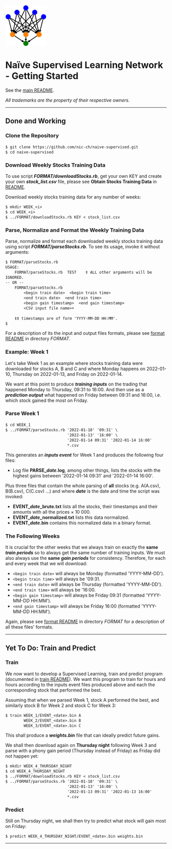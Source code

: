 ![Supervised Learning Logo](logoDigraph.png)

# Naïve Supervised Learning Network - Getting Started

See the [main README](README.md).

*All trademarks are the property of their respective owners.*

---

## Done and Working

### Clone the Repository

```
$ git clone https://github.com/nic-ch/naive-supervised.git
$ cd naive-supervised
```

### Download Weekly Stocks Training Data

To use script ***FORMAT/downloadStocks.rb***, get your own KEY and create your own ***stock_list.csv*** file, please see **Obtain Stocks Training Data** in [README](README.md).

Download weekly stocks training data for any number of weeks:

```
$ mkdir WEEK_<i>
$ cd WEEK_<i>
$ ../FORMAT/downloadStocks.rb KEY < stock_list.csv
```

### Parse, Normalize and Format the Weekly Training Data

Parse, normalize and format each downloaded weekly stocks training data using script ***FORMAT/parseStocks.rb***. To see its usage, invoke it without arguments:

```
$ FORMAT/parseStocks.rb 
USAGE:
	FORMAT/parseStocks.rb  TEST    ‡ ALL other arguments will be IGNORED.
-- OR --
	FORMAT/parseStocks.rb
		<begin train date>  <begin train time>
		<end train date>  <end train time>
		<begin gain timestamp>  <end gain timestamp>
		<CSV input file name>+

	‡‡ timestamps are of form 'YYYY-MM-DD HH:MM'.
$
```

For a description of its the input and output files formats, please see [format README](FORMAT/README.md) in directory *FORMAT*.

### Example: Week 1

Let's take Week 1 as an example where stocks training data were downloaded for stocks A, B and C and where Monday happens on 2022-01-10, Thursday on 2022-01-13, and Friday on 2022-01-14.

We want at this point to produce ***training inputs*** on the trading that happened Monday to Thursday, 09:31 to 16:00. And then use as a ***prediction output*** what happened on Friday between 09:31 and 16:00, i.e. which stock gained the most on Friday.

### Parse Week 1

```
$ cd WEEK_1
$ ../FORMAT/parseStocks.rb '2022-01-10' '09:31' \
                           '2022-01-13' '16:00' \
                           '2022-01-14 09:31' '2022-01-14 16:00'
                           *.csv
```

This generates an ***inputs event*** for Week 1 and produces the following four files:

* Log file **PARSE_*date*.log**, among other things, lists the stocks with the highest gains between '2022-01-14 09:31' and '2022-01-14 16:00'.

Plus three files that contain the whole parsing of **all** stocks (e.g. A(A.csv), B(B.csv), C(C.csv) ...) and where ***date*** is the date and time the script was invoked:

* **EVENT_*date*_brute.txt** lists all the stocks, their timestamps and their amounts with all the prices × 10 000.
* **EVENT_*date*_normalized.txt** lists this data normalized.
* **EVENT_*date*.bin** contains this normalized data in a binary format.

### The Following Weeks

It is crucial for the other weeks that we always train on exactly the **same** ***train periods*** so to always get the same number of training inputs. We must also always use the **same** ***gain periods*** for consistency. Therefore, for each and every week that we will download:

* `<begin train date>` will always be Monday (formatted 'YYYY-MM-DD').
* `<begin train time>` will always be '09:31.
* `<end train date>` will always be Thursday (formatted 'YYYY-MM-DD').
* `<end train time>` will always be '16:00.
* `<begin gain timestamp>` will always be Friday 09:31 (formatted 'YYYY-MM-DD HH:MM').
* `<end gain timestamp>` will always be Friday 16:00 (formatted 'YYYY-MM-DD HH:MM').

Again, please see [format README](FORMAT/README.md) in directory *FORMAT* for a description of all these files' formats.

---

## Yet To Do: Train and Predict

### Train

We now want to develop a Supervised Learning, train and predict program (documented in [train README](TRAIN/README.md)). We want this program to train for hours and hours according to the inputs event files produced above and each the corresponding stock that performed the best.

Assuming that when we parsed Week 1, stock A performed the best, and similarly stock B for Week 2 and stock C for Week 3:

```
$ train WEEK_1/EVENT_<date>.bin A
        WEEK_2/EVENT_<date>.bin B
        WEEK_3/EVENT_<date>.bin C
```

This shall produce a ***weights.bin*** file that can ideally predict future gains.

We shall then download again on **Thursday night** following Week 3 and parse with a phony gain period (Thursday instead of Friday) as Friday did not happen yet:

```
$ mkdir WEEK_4_THURSDAY_NIGHT
$ cd WEEK_4_THURSDAY_NIGHT
$ ../FORMAT/downloadStocks.rb KEY < stock_list.csv
$ ../FORMAT/parseStocks.rb '2022-01-10' '09:31' \
                           '2022-01-13' '16:00' \
                           '2022-01-13 09:31' '2022-01-13 16:00'
                           *.csv
```

### Predict

Still on Thursday night, we shall then try to predict what stock will gain most on Friday:

```
$ predict WEEK_4_THURSDAY_NIGHT/EVENT_<date>.bin weights.bin
```

---